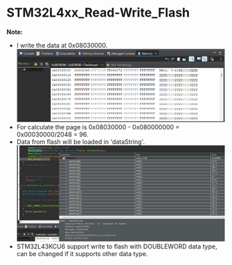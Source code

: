 # STM32L4xx_Read-Write_Flash

**Note:**
+ I write the data at 0x08030000.
  ![alt text](https://github.com/ilhamahendra14/STM32L4xx_Read-Write_Flash/blob/593a3f20310d50314495664b9267ca53c951207e/Images/0x08030000_memory.png?raw=true)
+ For calculate the page is 0x08030000 - 0x080000000 = 0x00030000/2048 = 96.
+ Data from flash will be loaded in 'dataString'.
  ![alt text](https://github.com/ilhamahendra14/STM32L4xx_Read-Write_Flash/blob/593a3f20310d50314495664b9267ca53c951207e/Images/dataString.png?raw=true)
+ STM32L43KCU6 support write to flash with DOUBLEWORD data type, can be changed if it supports other data type.
